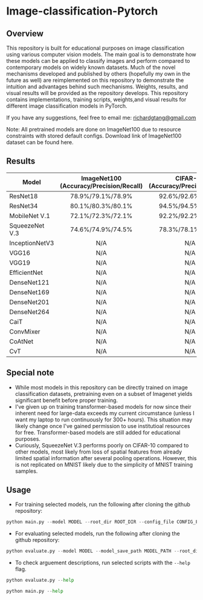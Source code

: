 # Image-classification-Pytorch

## Overview
This repository is built for educational purposes on image classification using various computer vision models. The main goal is to demonstrate how these models can be applied to classify images and perform compared to contemporary models on widely known datasets. Much of the novel mechanisms developed and published by others (hopefully my own in the future as well) are reimplemented on this repository to demonstrate the intuition and advantages behind such mechanisms. Weights, results, and visual results will be provided as the repository develops. This repository contains implementations, training scripts, weights,and visual results for different image classification models in PyTorch. 

If you have any suggestions, feel free to email me: richardgtang@gmail.com

Note: All pretrained models are done on ImageNet100 due to resource constraints with stored default configs. Download link of ImageNet100 dataset can be found here.

## Results
| Model         | ImageNet100 (Accuracy/Precision/Recall)       | CIFAR-10 (Accuracy/Precision/Recall)          | MNIST (Accuracy/Precision/Recall)           |
|---------------|:---------------------------------------------:|:---------------------------------------------:|:-------------------------------------------:|
| ResNet18      |                78.9%/79.1%/78.9%              |                92.6%/92.6%/92.6%               |               97.0%/97.0%/97.0%             |
| ResNet34      |                80.1%/80.3%/80.1%              |                94.5%/94.5%/94.5%               |               98.0%/98.0%/98.0%             |
| MobileNet V.1 |                72.1%/72.3%/72.1%              |                92.2%/92.2%/92.2%               |               97.0%/97.0%/97.0%             |
| SqueezeNet V.3|                74.6%/74.9%/74.5%              |               78.3%/78.1%/78.3%                |               97.4%/97.4%/97.3%             |
| InceptionNetV3|                      N/A                      |                      N/A                      |                      N/A                   |
| VGG16         |                      N/A                      |                      N/A                      |                      N/A                   |
| VGG19         |                      N/A                      |                      N/A                      |                      N/A                   |
| EfficientNet  |                      N/A                      |                      N/A                      |                      N/A                   |
| DenseNet121   |                      N/A                      |                      N/A                      |                      N/A                   |
| DenseNet169   |                      N/A                      |                      N/A                      |                      N/A                   |
| DenseNet201   |                      N/A                      |                      N/A                      |                      N/A                   |
| DenseNet264   |                      N/A                      |                      N/A                      |                      N/A                   |
| CaiT          |                      N/A                      |                      N/A                      |                      N/A                   |
| ConvMixer     |                      N/A                      |                      N/A                      |                      N/A                   |
| CoAtNet       |                      N/A                      |                      N/A                      |                      N/A                   |
| CvT           |                      N/A                      |                      N/A                      |                      N/A                   |

## Special note
- While most models in this repository can be directly trained on image classification datasets, pretraining even on a subset of Imagenet yields significant benefit before proper training.
- I've given up on training transformer-based models for now since their inherent need for large-data exceeds my current circumstance (unless I want my laptop to run continuously for 300+ hours). This situation may likely change once I've gained permission to use institutioal resources for free. Transformer-based models are still added for educational purposes.
- Curiously, SqueezeNet V.3 performs poorly on CIFAR-10 compared to other models, most likely from loss of spatial features from already limited spatial information after several pooling operations. However, this is not replicated on MNIST likely due to the simplicity of MNIST training samples.
## Usage
- For training selected models, run the following after cloning the github repository:
```python
python main.py --model MODEL --root_dir ROOT_DIR --config_file CONFIG_FILE
```

- For evaluating selected models, run the following after cloning the github repository:
```python
python evaluate.py --model MODEL --model_save_path MODEL_PATH --root_dir ROOT_DIR --config_file CONFIG_FILE --output_dir OUTPUT_DIR
```

- To check arguement descriptions, run selected scripts with the `--help` flag.
```python
python evaluate.py --help
```
```python
python main.py --help
```
